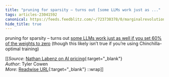 ```yaml
---
title: "pruning for sparsity – turns out [some LLMs work just as ..."
tags: articles-23041592
canonical: https://feeds.feedblitz.com/~/723730378/0/marginalrevolution~Nathan-Labenz-on-AI-pricing.html
hide_title: true
---
```


pruning for sparsity – turns out [some LLMs work just as well if you set 60% of the weights to zero](https://feeds.feedblitz.com/~/t/0/0/marginalrevolution/~https://secure-web.cisco.com/1LC_3KEJMsW1fzj626qxXR7y_MeRzdNmWKGDPriV9lmVzRK3WTgQ04W85j2rRud2nHpbGxFYfvSzjQB9B-gLPMSJyIiaG0CcUNzwNOv25HcFx9LXOONxwrn7rGGW6WhBAspIzkzSHlhVOawfo2GectTKs2enuxnvNtNKJa-6tEsVg05r6swcHtBV1F_igMj-eQmfib2hfhqV1Us7Kbm_1b41MVe-zzE_q6BiwJVA1hhAZdkX5SvTl5y1hVThwnmSmqvwdULuEgWUDuuLZt66jadKMLGlLECOXF5swruTnOyBoIVatSK_ja9AdY328idGoEL7_gM-TETwjWfkwv1AnbztrFD5LFoErxkISsNx5eI0ZW6Ay1--_EJkGBiB6g41Z709HvImk8AaGkn39gMOhD4lxfELuSizJuJ0dVbHDbIZut2T0o4_Kd_UVHMXsxSYA/https%3A%2F%2Ftwitter.com%2FAlphaSignalAI%2Fstatus%2F1610789373221474304) (though this likely isn’t true if you’re using Chinchilla-optimal training)


[[_Source_: [Nathan Labenz on AI pricing](https://feeds.feedblitz.com/~/723730378/0/marginalrevolution~Nathan-Labenz-on-AI-pricing.html){:target="_blank"}<br>
_Author_: Tyler Cowen<br>
_More_: [Readwise URL](https://readwise.io/open/452253632){:target="_blank"}
::wrap]]
